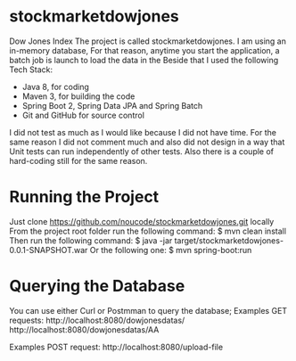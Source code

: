# stockmarketdowjones
Dow Jones Index
The project is called stockmarketdowjones.
I am using an in-memory database,
For that reason, anytime you start the application, a batch job is launch to load the data in the 
Beside that I used the following Tech Stack:
- Java 8, for coding
- Maven 3, for building the code
- Spring Boot 2, Spring Data JPA and Spring Batch
- Git and GitHub for source control

I did not test as much as I would like because I did not have time.
For the same reason I did not comment much and also did not design in a way that Unit tests can run independently of other tests.
Also there is a couple of  hard-coding still for the same reason.

# Running the Project
Just clone https://github.com/noucode/stockmarketdowjones.git locally
From the project root folder run the following command:
  $ mvn clean install
Then run the following command:
  $ java -jar target/stockmarketdowjones-0.0.1-SNAPSHOT.war
Or the following one:
  $ mvn spring-boot:run
  
# Querying the Database
You can use either Curl or Postmman to query the database;
Examples GET requests:
http://localhost:8080/dowjonesdatas/
http://localhost:8080/dowjonesdatas/AA

Examples POST request:
http://localhost:8080/upload-file


  
  

